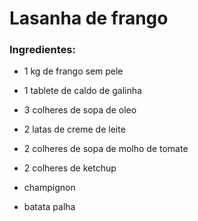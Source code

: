 # Lasanha de frango

### Ingredientes:

- 1 kg de frango sem pele

- 1 tablete de caldo de galinha

- 3 colheres de sopa de oleo

- 2 latas de creme de leite

- 2 colheres de sopa de molho de tomate

- 2 colheres de ketchup

- champignon

- batata palha
  
  
